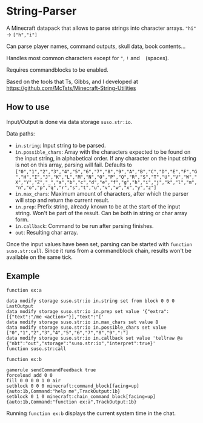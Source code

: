 # String-Parser
A Minecraft datapack that allows to parse strings into character arrays. `"hi"` → `["h","i"]`

Can parse player names, command outputs, skull data, book contents...

Handles most common characters except for `"`, `!` and ` ` (spaces).

Requires commandblocks to be enabled.

Based on the tools that Ts, Gibbs, and I developed at https://github.com/McTsts/Minecraft-String-Utilities

## How to use
Input/Output is done via data storage `suso.str:io`.

Data paths:
- `in.string`: Input string to be parsed.
- `in.possible_chars`: Array with the characters expected to be found on the input string, in alphabetical order. If any character on the input string is not on this array, parsing will fail. Defaults to `["0","1","2","3","4","5","6","7","8","9","A","B","C","D","E","F","G","H","I","J","K","L","M","N","O","P","Q","R","S","T","U","V","W","X","Y","Z","_","a","b","c","d","e","f","g","h","i","j","k","l","m","n","o","p","q","r","s","t","u","v","w","x","y","z"]`
- `in.max_chars`: Maximum amount of characters, after which the parser will stop and return the current result.
- `in.prep`: Prefix string, already known to be at the start of the input string. Won't be part of the result. Can be both in string or char array form.
- `in.callback`: Command to be run after parsing finishes.
- `out`: Resulting char array.

Once the input values have been set, parsing can be started with `function suso.str:call`. Since it runs from a commandblock chain, results won't be available on the same tick.

## Example
`function ex:a`
```mcfunction
data modify storage suso.str:io in.string set from block 0 0 0 LastOutput
data modify storage suso.str:io in.prep set value '{"extra":[{"text":"/me <action>"}],"text":"['
data modify storage suso.str:io in.max_chars set value 8
data modify storage suso.str:io in.possible_chars set value ["0","1","2","3","4","5","6","7","8","9",":"]
data modify storage suso.str:io in.callback set value 'tellraw @a {"nbt":"out","storage":"suso.str:io","interpret":true}'
function suso.str:call
```
`function ex:b`
```mcfunction
gamerule sendCommandFeedback true
forceload add 0 0
fill 0 0 0 0 1 0 air
setblock 0 0 0 minecraft:command_block[facing=up]{auto:1b,Command:"help me",TrackOutput:1b}
setblock 0 1 0 minecraft:chain_command_block[facing=up]{auto:1b,Command:"function ex:a",TrackOutput:1b}
```
Running `function ex:b` displays the current system time in the chat.
